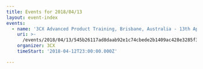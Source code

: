 ```yaml
---
title: Events for 2018/04/13
layout: event-index
events:
  - name: '3CX Advanced Product Training, Brisbane, Australia - 13th April 2018'
    uri: >-
      /events/2018/04/13/545b26117ad8daab92e1c74cbede2b1409ac428e3285f3c7f659366606317b66
    organizer: 3CX
    timeStart: '2018-04-12T23:00:00.000Z'

---
```

